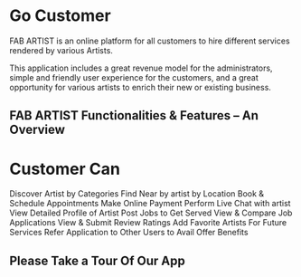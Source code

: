 # Go Customer

FAB ARTIST is an online platform for all customers to hire different services rendered by various Artists.

This application includes a great revenue model for the administrators, simple and friendly user experience for the customers, and a great opportunity for various artists to enrich their new or existing business.

## FAB ARTIST Functionalities & Features – An Overview
# Customer Can

Discover Artist by Categories
Find Near by artist by Location
Book & Schedule Appointments
Make Online Payment
Perform Live Chat with artist
View Detailed Profile of Artist
Post Jobs to Get Served
View & Compare Job Applications
View & Submit Review Ratings
Add Favorite Artists For Future Services
Refer Application to Other Users to Avail Offer Benefits

## Please Take a Tour Of Our App
 
